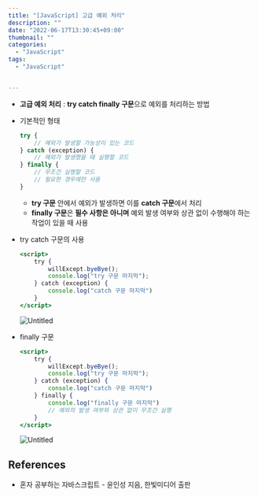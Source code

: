 ```yaml
---
title: "[JavaScript] 고급 예외 처리"
description: ""
date: "2022-06-17T13:30:45+09:00"
thumbnail: ""
categories:
  - "JavaScript"
tags:
  - "JavaScript"


---
```

<!--more-->

- **고급 예외 처리** : **try catch finally 구문**으로 예외를 처리하는 방법
- 기본적인 형태
    
    ```jsx
    try {
    	// 예외가 발생할 가능성이 있는 코드
    } catch (exception) {
    	// 예외가 발생했을 때 실행할 코드
    } finally { 
    	// 무조건 실행할 코드
    	// 필요한 경우에만 사용 
    }
    ```
    
    - **try 구문** 안에서 예외가 발생하면 이를 **catch 구문**에서 처리
    - **finally 구문**은 **필수 사항은 아니며** 예외 발생 여부와 상관 없이 수행해야 하는 작업이 있을 때 사용

- try catch 구문의 사용
    
    ```jsx
    <script>
    	try {
    		willExcept.byeBye();
    		console.log("try 구문 마지막");
    	} catch (exception) {
    		console.log("catch 구문 마지막")
    	}
    </script>
    ```
    
    ![Untitled](/images/lang_javascript/study_2/JavaScript_고급_예외_처리/Untitled.png)
    
- finally 구문
    
    ```jsx
    <script>
    	try {
    		willExcept.byeBye();
    		console.log("try 구문 마지막");
    	} catch (exception) {
    		console.log("catch 구문 마지막")
    	} finally {
    		console.log("finally 구문 마지막")
    		// 예외의 발생 여부와 상관 없이 무조건 실행
    	}
    </script>
    ```
    
    ![Untitled](/images/lang_javascript/study_2/JavaScript_고급_예외_처리/Untitled%201.png)
    

## References

- 혼자 공부하는 자바스크립트 - 윤인성 지음, 한빛미디어 출판